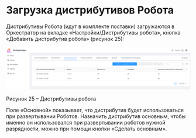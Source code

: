 # Загрузка дистрибутивов Робота

Дистрибутивы Робота (идут в комплекте поставки) загружаются в Оркестратор на вкладке «Настройки/Дистрибутивы робота», кнопка «Добавить дистрибутив робота» (рисунок 25):

![](<../../.gitbook/assets/0 (16)>)

Рисунок 25 – Дистрибутивы робота

Поле «Основной» показывает, что дистрибутив будет использоваться при развертывании Роботов. Назначить дистрибутив основным, чтобы именно он использовался при развертывании роботов нужной разрядности, можно при помощи кнопки «Сделать основным».

